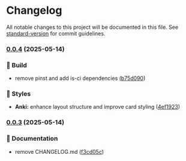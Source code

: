 # Changelog

All notable changes to this project will be documented in this file. See [standard-version](https://github.com/conventional-changelog/standard-version) for commit guidelines.

### [0.0.4](https://github.com/TecFancy/react-components/compare/v0.0.3...v0.0.4) (2025-05-14)

### 👷 Build

- remove pinst and add is-ci dependencies ([b75d090](https://github.com/TecFancy/react-components/commit/b75d090e813282cfe1233315c5acf0b161899344))

### 💄 Styles

- **Anki:** enhance layout structure and improve card styling ([4ef1923](https://github.com/TecFancy/react-components/commit/4ef192344236d7e1d1de43766d9c79639cfba274))

### [0.0.3](https://github.com/TecFancy/react-components/compare/v2.0.2...v0.0.3) (2025-05-14)

### 📝 Documentation

- remove CHANGELOG.md ([f3cd05c](https://github.com/TecFancy/react-components/commit/f3cd05c3081dba27fab3d25ef14651d5d39f38d1))
